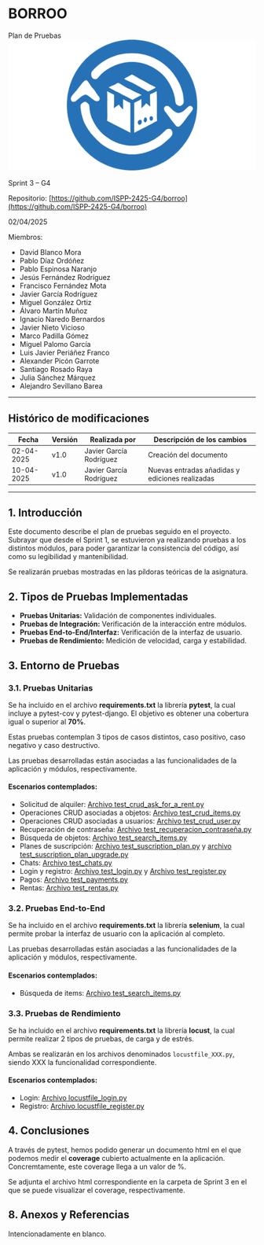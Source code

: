 # BORROO

Plan de Pruebas
![](../imagenes/borrooLogo.png)

Sprint 3 – G4

Repositorio: [https://github.com/ISPP-2425-G4/borroo](https://github.com/ISPP-2425-G4/borroo)

02/04/2025

Miembros:

-   David Blanco Mora
-   Pablo Díaz Ordóñez
-   Pablo Espinosa Naranjo
-   Jesús Fernández Rodríguez
-   Francisco Fernández Mota
-   Javier García Rodríguez
-   Miguel González Ortiz
-   Álvaro Martín Muñoz
-   Ignacio Naredo Bernardos
-   Javier Nieto Vicioso
-   Marco Padilla Gómez
-   Miguel Palomo García
-   Luis Javier Periáñez Franco
-   Alexander Picón Garrote
-   Santiago Rosado Raya
-   Julia Sánchez Márquez
-   Alejandro Sevillano Barea

----------------
## **Histórico de modificaciones**

| Fecha      | Versión | Realizada por   | Descripción de los cambios |
| ---------- | ------- | --------------- | -------------------------- |
| 02-04-2025 | v1.0    | Javier García Rodríguez | Creación del documento |
| 10-04-2025 | v1.0    | Javier García Rodríguez | Nuevas entradas añadidas y ediciones realizadas |

----------------

## 1. Introducción
Este documento describe el plan de pruebas seguido en el proyecto. Subrayar que desde el Sprint 1, se estuvieron ya realizando pruebas a los distintos módulos, para poder garantizar la consistencia del código, así como su legibilidad y mantenibilidad.

Se realizarán pruebas mostradas en las píldoras teóricas de la asignatura.


## 2. Tipos de Pruebas Implementadas
- **Pruebas Unitarias:** Validación de componentes individuales.
- **Pruebas de Integración:** Verificación de la interacción entre módulos.
- **Pruebas End-to-End/Interfaz:** Verificación de la interfaz de usuario.
- **Pruebas de Rendimiento:** Medición de velocidad, carga y estabilidad.

## 3. Entorno de Pruebas

### 3.1. Pruebas Unitarias

Se ha incluido en el archivo **requirements.txt** la librería **pytest**, la cual incluye a  pytest-cov y pytest-django. El objetivo es obtener una cobertura igual o superior al **70%**.

Estas pruebas contemplan 3 tipos de casos distintos, caso positivo, caso negativo y caso destructivo. 

Las pruebas desarrolladas están asociadas a las funcionalidades de la aplicación y módulos, respectivamente.

#### Escenarios contemplados:

- Solicitud de alquiler: [Archivo test_crud_ask_for_a_rent.py](https://github.com/ISPP-2425-G4/borroo/blob/main/backend/tests/unit/test_crud_ask_for_a_rent.py)
- Operaciones CRUD asociadas a objetos: [Archivo test_crud_items.py](https://github.com/ISPP-2425-G4/borroo/blob/main/backend/tests/unit/test_crud_items.py)
- Operaciones CRUD asociadas a usuarios: [Archivo test_crud_user.py](https://github.com/ISPP-2425-G4/borroo/blob/main/backend/tests/unit/test_crud_user.py)
- Recuperación de contraseña: [Archivo test_recuperacion_contraseña.py](https://github.com/ISPP-2425-G4/borroo/blob/main/backend/tests/unit/test_recuperacion_contrase%C3%B1a.py)
- Búsqueda de objetos: [Archivo test_search_items.py](https://github.com/ISPP-2425-G4/borroo/blob/main/backend/tests/unit/test_search_items.py)
- Planes de suscripción: [Archivo test_suscription_plan.py](https://github.com/ISPP-2425-G4/borroo/blob/main/backend/tests/unit/test_suscription_plan.py) y [archivo test_suscription_plan_upgrade.py](https://github.com/ISPP-2425-G4/borroo/blob/main/backend/tests/unit/test_suscription_plan_upgrade.py)
- Chats: [Archivo test_chats.py](https://github.com/ISPP-2425-G4/borroo/blob/main/backend/tests/unit/test_chats.py)
- Login y registro: [Archivo test_login.py](https://github.com/ISPP-2425-G4/borroo/blob/main/backend/tests/unit/test_login.py) y [Archivo test_register.py](https://github.com/ISPP-2425-G4/borroo/blob/main/backend/tests/unit/test_register.py)
- Pagos: [Archivo test_payments.py](https://github.com/ISPP-2425-G4/borroo/blob/main/backend/tests/unit/test_payments.py)
- Rentas: [Archivo test_rentas.py](https://github.com/ISPP-2425-G4/borroo/blob/main/backend/tests/unit/test_rentas.py)



### 3.2. Pruebas End-to-End

Se ha incluido en el archivo **requirements.txt** la librería **selenium**, la cual permite probar la interfaz de usuario con la aplicación al completo.

Las pruebas desarrolladas están asociadas a las funcionalidades de la aplicación y módulos, respectivamente.

#### Escenarios contemplados:

- Búsqueda de items: [Archivo test_search_items.py](https://github.com/ISPP-2425-G4/borroo/blob/main/backend/tests/e2e/test_search_items.py)


### 3.3. Pruebas de Rendimiento

Se ha incluido en el archivo **requirements.txt** la librería **locust**, la cual permite realizar 2 tipos de pruebas, de carga y de estrés.

Ambas se realizarán en los archivos denominados `locustfile_XXX.py`, siendo XXX la funcionalidad correspondiente.

#### Escenarios contemplados:

- Login: [Archivo locustfile_login.py](https://github.com/ISPP-2425-G4/borroo/blob/main/backend/tests/performance/locustfile_login.py)
- Registro: [Archivo locustfile_register.py](https://github.com/ISPP-2425-G4/borroo/blob/main/backend/tests/performance/locustfile_register.py)

## 4. Conclusiones

A través de pytest, hemos podido generar un documento html en el que podemos medir el **coverage** cubierto actualmente en la aplicación. Concremtamente, este coverage llega a un valor de %.

Se adjunta el archivo html correspondiente en la carpeta de Sprint 3 en el que se puede visualizar el coverage, respectivamente.


## 8. Anexos y Referencias

Intencionadamente en blanco.
